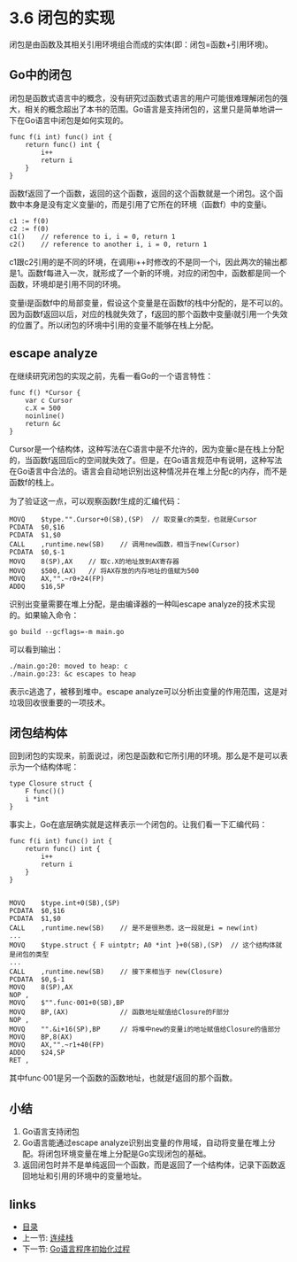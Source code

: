 # 3.6 闭包的实现

闭包是由函数及其相关引用环境组合而成的实体(即：闭包=函数+引用环境)。

## Go中的闭包

闭包是函数式语言中的概念，没有研究过函数式语言的用户可能很难理解闭包的强大，相关的概念超出了本书的范围。Go语言是支持闭包的，这里只是简单地讲一下在Go语言中闭包是如何实现的。

	func f(i int) func() int {
		return func() int {
			i++
			return i
		}
	}

函数f返回了一个函数，返回的这个函数，返回的这个函数就是一个闭包。这个函数中本身是没有定义变量i的，而是引用了它所在的环境（函数f）中的变量i。

	c1 := f(0)
	c2 := f(0)
	c1()	// reference to i, i = 0, return 1
	c2()	// reference to another i, i = 0, return 1

c1跟c2引用的是不同的环境，在调用i++时修改的不是同一个i，因此两次的输出都是1。函数f每进入一次，就形成了一个新的环境，对应的闭包中，函数都是同一个函数，环境却是引用不同的环境。

变量i是函数f中的局部变量，假设这个变量是在函数f的栈中分配的，是不可以的。因为函数f返回以后，对应的栈就失效了，f返回的那个函数中变量i就引用一个失效的位置了。所以闭包的环境中引用的变量不能够在栈上分配。

## escape analyze

在继续研究闭包的实现之前，先看一看Go的一个语言特性：

	func f() *Cursor {
		var c Cursor
		c.X = 500
		noinline()
		return &c
	}

Cursor是一个结构体，这种写法在C语言中是不允许的，因为变量c是在栈上分配的，当函数f返回后c的空间就失效了。但是，在Go语言规范中有说明，这种写法在Go语言中合法的。语言会自动地识别出这种情况并在堆上分配c的内存，而不是函数f的栈上。

为了验证这一点，可以观察函数f生成的汇编代码：

	MOVQ	$type."".Cursor+0(SB),(SP)	// 取变量c的类型，也就是Cursor
	PCDATA	$0,$16
	PCDATA	$1,$0
	CALL	,runtime.new(SB)	// 调用new函数，相当于new(Cursor)
	PCDATA	$0,$-1
	MOVQ	8(SP),AX	// 取c.X的地址放到AX寄存器
	MOVQ	$500,(AX)	// 将AX存放的内存地址的值赋为500
	MOVQ	AX,"".~r0+24(FP)
	ADDQ	$16,SP

识别出变量需要在堆上分配，是由编译器的一种叫escape analyze的技术实现的。如果输入命令：

	go build --gcflags=-m main.go

可以看到输出：

	./main.go:20: moved to heap: c
	./main.go:23: &c escapes to heap

表示c逃逸了，被移到堆中。escape analyze可以分析出变量的作用范围，这是对垃圾回收很重要的一项技术。

## 闭包结构体

回到闭包的实现来，前面说过，闭包是函数和它所引用的环境。那么是不是可以表示为一个结构体呢：

	type Closure struct {
		F func()() 
		i *int
	}

事实上，Go在底层确实就是这样表示一个闭包的。让我们看一下汇编代码：

	func f(i int) func() int {
		return func() int {
			i++
			return i
		}
	}


	MOVQ	$type.int+0(SB),(SP)
	PCDATA	$0,$16
	PCDATA	$1,$0
	CALL	,runtime.new(SB)	// 是不是很熟悉，这一段就是i = new(int)	
	...	
	MOVQ	$type.struct { F uintptr; A0 *int }+0(SB),(SP)	// 这个结构体就是闭包的类型
	...
	CALL	,runtime.new(SB)	// 接下来相当于 new(Closure)
	PCDATA	$0,$-1
	MOVQ	8(SP),AX
	NOP	,
	MOVQ	$"".func·001+0(SB),BP
	MOVQ	BP,(AX)				// 函数地址赋值给Closure的F部分
	NOP	,
	MOVQ	"".&i+16(SP),BP		// 将堆中new的变量i的地址赋值给Closure的值部分
	MOVQ	BP,8(AX)
	MOVQ	AX,"".~r1+40(FP)
	ADDQ	$24,SP
	RET	,

其中func·001是另一个函数的函数地址，也就是f返回的那个函数。

## 小结

1. Go语言支持闭包
2. Go语言能通过escape analyze识别出变量的作用域，自动将变量在堆上分配。将闭包环境变量在堆上分配是Go实现闭包的基础。
3. 返回闭包时并不是单纯返回一个函数，而是返回了一个结构体，记录下函数返回地址和引用的环境中的变量地址。

## links
   * [目录](<preface.md>)
   * 上一节: [连续栈](<03.5.md>)
   * 下一节: [Go语言程序初始化过程](<04.0.md>)
